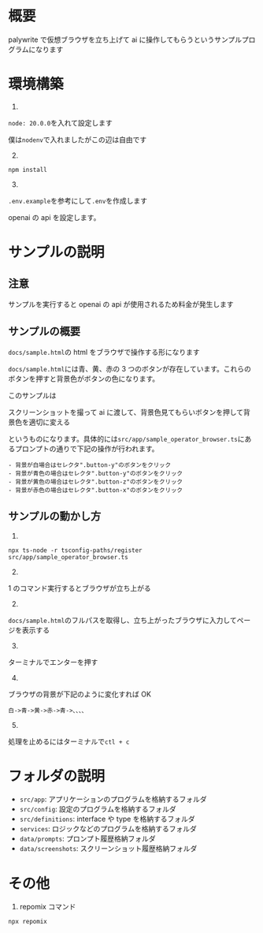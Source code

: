 # 概要

palywrite で仮想ブラウザを立ち上げて ai に操作してもらうというサンプルプログラムになります

# 環境構築

1.

`node: 20.0.0`を入れて設定します

僕は`nodenv`で入れましたがこの辺は自由です

2.

```
npm install
```

3.

`.env.example`を参考にして`.env`を作成します

openai の api を設定します。

# サンプルの説明

## 注意

サンプルを実行すると openai の api が使用されるため料金が発生します

## サンプルの概要

`docs/sample.html`の html をブラウザで操作する形になります

`docs/sample.html`には青、黄、赤の 3 つのボタンが存在しています。これらのボタンを押すと背景色がボタンの色になります。

このサンプルは

スクリーンショットを撮って ai に渡して、背景色見てもらいボタンを押して背景色を適切に変える

というものになります。具体的には`src/app/sample_operator_browser.ts`にあるプロンプトの通りで下記の操作が行われます。

```
- 背景が白場合はセレクタ".button-y"のボタンをクリック
- 背景が青色の場合はセレクタ".button-y"のボタンをクリック
- 背景が黄色の場合はセレクタ".button-z"のボタンをクリック
- 背景が赤色の場合はセレクタ".button-x"のボタンをクリック
```

## サンプルの動かし方

1.

```
npx ts-node -r tsconfig-paths/register src/app/sample_operator_browser.ts
```

2.

1 のコマンド実行するとブラウザが立ち上がる

2.

`docs/sample.html`のフルパスを取得し、立ち上がったブラウザに入力してページを表示する

3.

ターミナルでエンターを押す

4.

ブラウザの背景が下記のように変化すれば OK

```
白->青->黄->赤->青->、、、、
```

5.

処理を止めるにはターミナルで`ctl + c`

# フォルダの説明

- `src/app`: アプリケーションのプログラムを格納するフォルダ
- `src/config`: 設定のプログラムを格納するフォルダ
- `src/definitions`: interface や type を格納するフォルダ
- `services`: ロジックなどのプログラムを格納するフォルダ
- `data/prompts`: プロンプト履歴格納フォルダ
- `data/screenshots`: スクリーンショット履歴格納フォルダ

# その他

1. repomix コマンド

```
npx repomix
```
